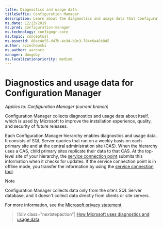 ```yaml
---
title: Diagnostics and usage data
titleSuffix: Configuration Manager
description: Learn about the diagnostics and usage data that Configuration Manager collects about itself.
ms.date: 12/23/2019
ms.prod: configuration-manager
ms.technology: configmgr-core
ms.topic: conceptual
ms.assetid: 88ac4e55-d47b-4c94-b9c3-704c6a48b845
author: aczechowski
ms.author: aaroncz
manager: dougeby
ms.localizationpriority: medium
---
```


# Diagnostics and usage data for Configuration Manager

*Applies to: Configuration Manager (current branch)*

Configuration Manager collects diagnostics and usage data about itself, which is used by Microsoft to improve the installation experience, quality, and security of future releases.  

Each Configuration Manager hierarchy enables diagnostics and usage data. It consists of SQL Server queries that run on a weekly basis on each primary site and at the central administration site (CAS). When the hierarchy uses a CAS, child primary sites replicate their data to that CAS. At the top-level site of your hierarchy, the [service connection point](../../servers/deploy/configure/about-the-service-connection-point.md) submits this information when it checks for updates. If the service connection point is in offline mode, you transfer the information by using the [service connection tool](../../servers/manage/use-the-service-connection-tool.md).

> [!NOTE]  
> Configuration Manager collects data only from the site's SQL Server database, and it doesn't collect data directly from clients or site servers.  

For more information, see the [Microsoft privacy statement](https://privacy.microsoft.com/privacystatement).  

> [!div class="nextstepaction"]
> [How Microsoft uses diagnostics and usage data](how-diagnostics-and-usage-data-is-used.md)
